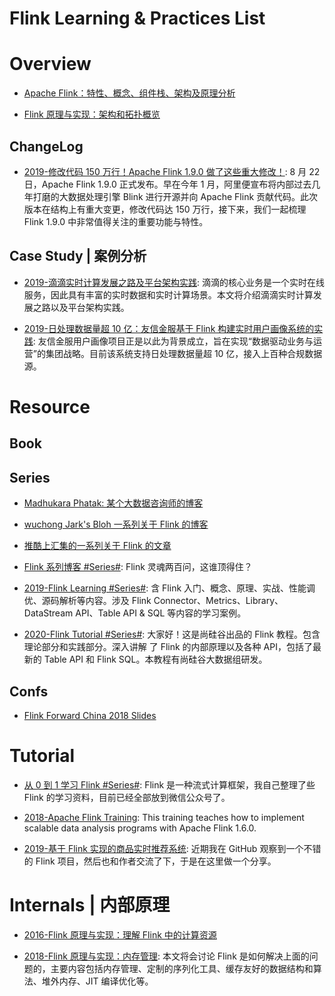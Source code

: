 # Flink Learning & Practices List

# Overview

- [Apache Flink：特性、概念、组件栈、架构及原理分析](http://shiyanjun.cn/archives/1508.html)

- [Flink 原理与实现：架构和拓扑概览](https://yq.aliyun.com/articles/57816?spm=5176.100240.searchblog.15.918ieV)

## ChangeLog

- [2019-修改代码 150 万行！Apache Flink 1.9.0 做了这些重大修改！](https://mp.weixin.qq.com/s/Gj76cO5VGQ76R7d7Kc--0Q): 8 月 22 日，Apache Flink 1.9.0 正式发布。早在今年 1 月，阿里便宣布将内部过去几年打磨的大数据处理引擎 Blink 进行开源并向 Apache Flink 贡献代码。此次版本在结构上有重大变更，修改代码达 150 万行，接下来，我们一起梳理 Flink 1.9.0 中非常值得关注的重要功能与特性。

## Case Study | 案例分析

- [2019-滴滴实时计算发展之路及平台架构实践](https://mp.weixin.qq.com/s/NGeukit_TpwD4_opIZRb-Q): 滴滴的核心业务是一个实时在线服务，因此具有丰富的实时数据和实时计算场景。本文将介绍滴滴实时计算发展之路以及平台架构实践。

- [2019-日处理数据量超 10 亿：友信金服基于 Flink 构建实时用户画像系统的实践](https://mp.weixin.qq.com/s/ptNHzhMu50pAOUMzTxaGfA): 友信金服用户画像项目正是以此为背景成立，旨在实现“数据驱动业务与运营”的集团战略。目前该系统支持日处理数据量超 10 亿，接入上百种合规数据源。

# Resource

## Book

## Series

- [Madhukara Phatak: 某个大数据咨询师的博客](http://blog.madhukaraphatak.com/)

- [wuchong Jark's Bloh 一系列关于 Flink 的博客](http://wuchong.me/archives/)

- [推酷上汇集的一系列关于 Flink 的文章](http://www.tuicool.com/search?t=1&kw=flink&lang=0)

- [Flink 系列博客 #Series#](https://mp.weixin.qq.com/s/ok-YwuVbwAVtJz7hUCiZxg): Flink 灵魂两百问，这谁顶得住？

- [2019-Flink Learning #Series#](https://github.com/zhisheng17/flink-learning): 含 Flink 入门、概念、原理、实战、性能调优、源码解析等内容。涉及 Flink Connector、Metrics、Library、DataStream API、Table API & SQL 等内容的学习案例。

- [2020-Flink Tutorial #Series#](https://github.com/confucianzuoyuan/flink-tutorial): 大家好！这是尚硅谷出品的 Flink 教程。包含理论部分和实践部分。深入讲解 了 Flink 的内部原理以及各种 API，包括了最新的 Table API 和 Flink SQL。本教程有尚硅谷大数据组研发。

## Confs

- [Flink Forward China 2018 Slides](https://github.com/flink-china/flink-forward-china-2018)

# Tutorial

- [从 0 到 1 学习 Flink #Series#](https://mp.weixin.qq.com/s/WrDwd1Ca1jMch6ERCpb_FA): Flink 是一种流式计算框架，我自己整理了些 Flink 的学习资料，目前已经全部放到微信公众号了。

- [2018-Apache Flink Training](https://training.da-platform.com/): This training teaches how to implement scalable data analysis programs with Apache Flink 1.6.0.

- [2019-基于 Flink 实现的商品实时推荐系统](https://mp.weixin.qq.com/s/pF8mr4AeUwWWpGEAKmJW2w): 近期我在 GitHub 观察到一个不错的 Flink 项目，然后也和作者交流了下，于是在这里做一个分享。

# Internals | 内部原理

- [2016-Flink 原理与实现：理解 Flink 中的计算资源](http://wuchong.me/blog/2016/05/09/flink-internals-understanding-execution-resources/)

- [2018-Flink 原理与实现：内存管理](https://yq.aliyun.com/articles/57815): 本文将会讨论 Flink 是如何解决上面的问题的，主要内容包括内存管理、定制的序列化工具、缓存友好的数据结构和算法、堆外内存、JIT 编译优化等。
